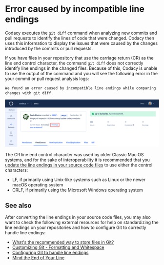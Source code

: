 # Error caused by incompatible line endings

Codacy executes the `git diff` command when analyzing new commits and pull requests to identify the lines of code that were changed. Codacy then uses this information to display the issues that were caused by the changes introduced by the commits or pull requests.

If you have files in your repository that use the carriage return (CR) as the line end control character, the command `git diff` does not correctly identify line endings in the changed files. Because of this, Codacy is unable to use the output of the command and you will see the following error in the your commit or pull request analysis logs:

```text
We found an error caused by incompatible line endings while comparing changes with git diff.
```

![View analysis logs](images/diff-failure-view-logs.png)

The CR line end control character was used by older Classic Mac OS systems, and for the sake of interoperability it is recommended that you [update the line endings in your source code files](https://en.wikipedia.org/wiki/Newline#Conversion_between_newline_formats) to use either the control characters:

-   LF, if primarily using Unix-like systems such as Linux or the newer macOS operating system
-   CRLF, if primarily using the Microsoft Windows operating system

## See also

After converting the line endings in your source code files, you may also want to check the following external resources for help on standardizing the line endings on your repositories and how to configure Git to correctly handle line endings:

-   [What's the recommended way to store files in Git?](https://git-scm.com/docs/gitfaq#Documentation/gitfaq.txt-What8217stherecommendedwaytostorefilesinGit)
-   [Customizing Git - Formatting and Whitespace](https://git-scm.com/book/en/Customizing-Git-Git-Configuration#_formatting_and_whitespace)
-   [Configuring Git to handle line endings](https://docs.github.com/en/github/using-git/configuring-git-to-handle-line-endings)
-   [Mind the End of Your Line](https://adaptivepatchwork.com/2012/03/01/mind-the-end-of-your-line/)
